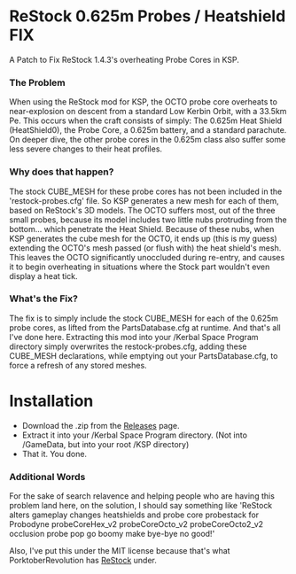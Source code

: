 # ReStock 0.625m Probes / Heatshield FIX
A Patch to Fix ReStock 1.4.3's overheating Probe Cores in KSP.

### The Problem
When using the ReStock mod for KSP, the OCTO probe core overheats to near-explosion on descent from a standard Low Kerbin Orbit, with a 33.5km Pe. This occurs when the craft consists of simply: The 0.625m Heat Shield (HeatShield0), the Probe Core, a 0.625m battery, and a standard parachute. On deeper dive, the other probe cores in the 0.625m class also suffer some less severe changes to their heat profiles.

### Why does that happen?
The stock CUBE_MESH for these probe cores has not been included in the 'restock-probes.cfg' file. So KSP generates a new mesh for each of them, based on ReStock's 3D models. The OCTO suffers most, out of the three small probes, because its model includes two little nubs protruding from the bottom... which penetrate the Heat Shield. Because of these nubs, when KSP generates the cube mesh for the OCTO, it ends up (this is my guess) extending the OCTO's mesh passed (or flush with) the heat shield's mesh. This leaves the OCTO significantly unoccluded during re-entry, and causes it to begin overheating in situations where the Stock part wouldn't even display a heat tick.

### What's the Fix?
The fix is to simply include the stock CUBE_MESH for each of the 0.625m probe cores, as lifted from the PartsDatabase.cfg at runtime. And that's all I've done here. Extracting this mod into your /Kerbal Space Program directory simply overwrites the restock-probes.cfg, adding these CUBE_MESH declarations, while emptying out your PartsDatabase.cfg, to force a refresh of any stored meshes.

# Installation
- Download the .zip from the [Releases](https://github.com/roninpawn/ReStock-0.625m-Probes-Heatshields-FIX/releases) page.
- Extract it into your /Kerbal Space Program directory. (Not into /GameData, but into your root /KSP directory)
- That it. You done.

### Additional Words
For the sake of search relavence and helping people who are having this problem land here, on the solution, I should say something like 'ReStock alters gameplay changes heatshields and probe core probestack for Probodyne probeCoreHex_v2 probeCoreOcto_v2 probeCoreOcto2_v2 occlusion probe pop go boomy make bye-bye no good!'

Also, I've put this under the MIT license because that's what PorktoberRevolution has [ReStock](https://github.com/PorktoberRevolution/ReStocked) under.
